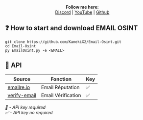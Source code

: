 <p align='center'>
  <b>Follow me here:</b><br>
  <a href="https://discord.gg/5bKTQXBjqG">Discord</a> |
  <a href="https://www.youtube.com/channel/UCdIuioH8MzwMD88XGkliupA">YouTube</a> |
  <a href="https://github.com/KanekiX2">Github</a>
</p>

## ❓ How to start and download EMAIL OSINT
```
git clone https://github.com/KanekiX2/Email-Osint.git
cd Email-Osint
py EmailOsint.py -e <EMAIL>
```

## 🔑 API
| Source | Fonction | Key |  
|-|-|-|
| [emailre.io](https://emailrep.io/) | Email Réputation | ✅ |  
| [verify-email](https://verify-email.org/) | Email Vérification | ✅ |  

*🔑 - API key required*   
*✅ - API key no required*  
